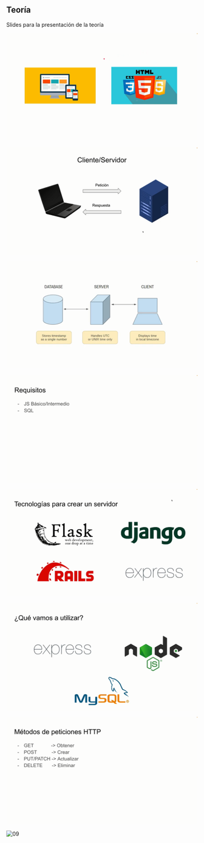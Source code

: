 ## Teoría

Slides para la presentación de la teoría

![01](/README-images/20230911_010044.png)

![02](/README-images/20230911_010132_ClienteServidor.png)

![03](/README-images/20230911_010203_ClientServerDatabase.png)

![04](/README-images/20230911_010232_Prerequisitos.png)

![05](/README-images/20230911_010302_Servers.png)

![06](/README-images/20230911_010350_ExpressNodeJsMySQL.png)

![07](/README-images/20230911_010416_PeticionesHTTP.png)

![09]()
